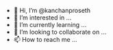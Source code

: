 - 👋 Hi, I’m @kanchanproseth
- 👀 I’m interested in ...
- 🌱 I’m currently learning ...
- 💞️ I’m looking to collaborate on ...
- 📫 How to reach me ...

<!---
kanchanproseth/kanchanproseth is a ✨ special ✨ repository because its `README.md` (this file) appears on your GitHub profile.
You can click the Preview link to take a look at your changes.
--->
